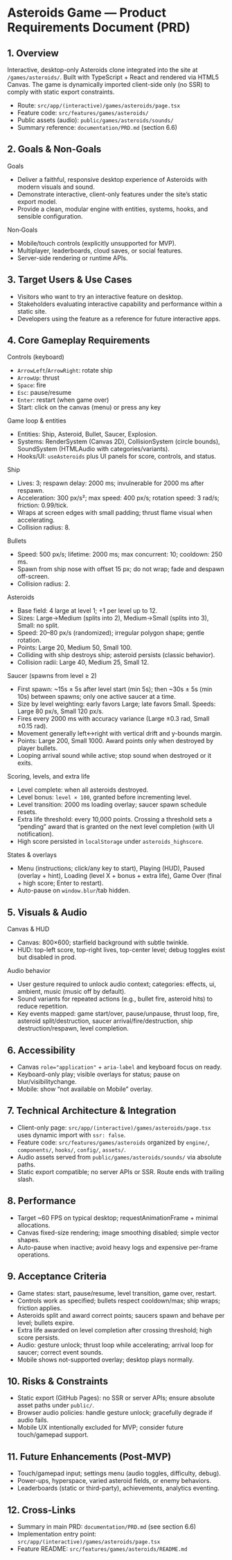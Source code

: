 # Asteroids Game — Product Requirements Document (PRD)

## 1. Overview

Interactive, desktop-only Asteroids clone integrated into the site at `/games/asteroids/`. Built with TypeScript + React and rendered via HTML5 Canvas. The game is dynamically imported client-side only (no SSR) to comply with static export constraints.

- Route: `src/app/(interactive)/games/asteroids/page.tsx`
- Feature code: `src/features/games/asteroids/`
- Public assets (audio): `public/games/asteroids/sounds/`
- Summary reference: `documentation/PRD.md` (section 6.6)

## 2. Goals & Non‑Goals

Goals
- Deliver a faithful, responsive desktop experience of Asteroids with modern visuals and sound.
- Demonstrate interactive, client-only features under the site’s static export model.
- Provide a clean, modular engine with entities, systems, hooks, and sensible configuration.

Non‑Goals
- Mobile/touch controls (explicitly unsupported for MVP).
- Multiplayer, leaderboards, cloud saves, or social features.
- Server-side rendering or runtime APIs.

## 3. Target Users & Use Cases

- Visitors who want to try an interactive feature on desktop.
- Stakeholders evaluating interactive capability and performance within a static site.
- Developers using the feature as a reference for future interactive apps.

## 4. Core Gameplay Requirements

Controls (keyboard)
- `ArrowLeft`/`ArrowRight`: rotate ship
- `ArrowUp`: thrust
- `Space`: fire
- `Esc`: pause/resume
- `Enter`: restart (when game over)
- Start: click on the canvas (menu) or press any key

Game loop & entities
- Entities: Ship, Asteroid, Bullet, Saucer, Explosion.
- Systems: RenderSystem (Canvas 2D), CollisionSystem (circle bounds), SoundSystem (HTMLAudio with categories/variants).
- Hooks/UI: `useAsteroids` plus UI panels for score, controls, and status.

Ship
- Lives: 3; respawn delay: 2000 ms; invulnerable for 2000 ms after respawn.
- Acceleration: 300 px/s²; max speed: 400 px/s; rotation speed: 3 rad/s; friction: 0.99/tick.
- Wraps at screen edges with small padding; thrust flame visual when accelerating.
- Collision radius: 8.

Bullets
- Speed: 500 px/s; lifetime: 2000 ms; max concurrent: 10; cooldown: 250 ms.
- Spawn from ship nose with offset 15 px; do not wrap; fade and despawn off-screen.
- Collision radius: 2.

Asteroids
- Base field: 4 large at level 1; +1 per level up to 12.
- Sizes: Large→Medium (splits into 2), Medium→Small (splits into 3), Small: no split.
- Speed: 20–80 px/s (randomized); irregular polygon shape; gentle rotation.
- Points: Large 20, Medium 50, Small 100.
- Colliding with ship destroys ship; asteroid persists (classic behavior).
- Collision radii: Large 40, Medium 25, Small 12.

Saucer (spawns from level ≥ 2)
- First spawn: ~15s ± 5s after level start (min 5s); then ~30s ± 5s (min 10s) between spawns; only one active saucer at a time.
- Size by level weighting: early favors Large; late favors Small. Speeds: Large 80 px/s, Small 120 px/s.
- Fires every 2000 ms with accuracy variance (Large ±0.3 rad, Small ±0.15 rad).
- Movement generally left↔right with vertical drift and y-bounds margin.
- Points: Large 200, Small 1000. Award points only when destroyed by player bullets.
- Looping arrival sound while active; stop sound when destroyed or it exits.

Scoring, levels, and extra life
- Level complete: when all asteroids destroyed.
- Level bonus: `level × 100`, granted before incrementing level.
- Level transition: 2000 ms loading overlay; saucer spawn schedule resets.
- Extra life threshold: every 10,000 points. Crossing a threshold sets a “pending” award that is granted on the next level completion (with UI notification).
- High score persisted in `localStorage` under `asteroids_highscore`.

States & overlays
- Menu (instructions; click/any key to start), Playing (HUD), Paused (overlay + hint), Loading (level X + bonus + extra life), Game Over (final + high score; Enter to restart).
- Auto-pause on `window.blur`/tab hidden.

## 5. Visuals & Audio

Canvas & HUD
- Canvas: 800×600; starfield background with subtle twinkle.
- HUD: top-left score, top-right lives, top-center level; debug toggles exist but disabled in prod.

Audio behavior
- User gesture required to unlock audio context; categories: effects, ui, ambient, music (music off by default).
- Sound variants for repeated actions (e.g., bullet fire, asteroid hits) to reduce repetition.
- Key events mapped: game start/over, pause/unpause, thrust loop, fire, asteroid split/destruction, saucer arrival/fire/destruction, ship destruction/respawn, level completion.

## 6. Accessibility

- Canvas `role="application"` + `aria-label` and keyboard focus on ready.
- Keyboard-only play; visible overlays for status; pause on blur/visibilitychange.
- Mobile: show “not available on Mobile” overlay.

## 7. Technical Architecture & Integration

- Client-only page: `src/app/(interactive)/games/asteroids/page.tsx` uses dynamic import with `ssr: false`.
- Feature code: `src/features/games/asteroids` organized by `engine/`, `components/`, `hooks/`, `config/`, `assets/`.
- Audio assets served from `public/games/asteroids/sounds/` via absolute paths.
- Static export compatible; no server APIs or SSR. Route ends with trailing slash.

## 8. Performance

- Target ~60 FPS on typical desktop; requestAnimationFrame + minimal allocations.
- Canvas fixed-size rendering; image smoothing disabled; simple vector shapes.
- Auto-pause when inactive; avoid heavy logs and expensive per-frame operations.

## 9. Acceptance Criteria

- Game states: start, pause/resume, level transition, game over, restart.
- Controls work as specified; bullets respect cooldown/max; ship wraps; friction applies.
- Asteroids split and award correct points; saucers spawn and behave per level; bullets expire.
- Extra life awarded on level completion after crossing threshold; high score persists.
- Audio: gesture unlock; thrust loop while accelerating; arrival loop for saucer; correct event sounds.
- Mobile shows not-supported overlay; desktop plays normally.

## 10. Risks & Constraints

- Static export (GitHub Pages): no SSR or server APIs; ensure absolute asset paths under `public/`.
- Browser audio policies: handle gesture unlock; gracefully degrade if audio fails.
- Mobile UX intentionally excluded for MVP; consider future touch/gamepad support.

## 11. Future Enhancements (Post‑MVP)

- Touch/gamepad input; settings menu (audio toggles, difficulty, debug).
- Power-ups, hyperspace, varied asteroid fields, or enemy behaviors.
- Leaderboards (static or third-party), achievements, analytics eventing.

## 12. Cross‑Links

- Summary in main PRD: `documentation/PRD.md` (see section 6.6)
- Implementation entry point: `src/app/(interactive)/games/asteroids/page.tsx`
- Feature README: `src/features/games/asteroids/README.md`

